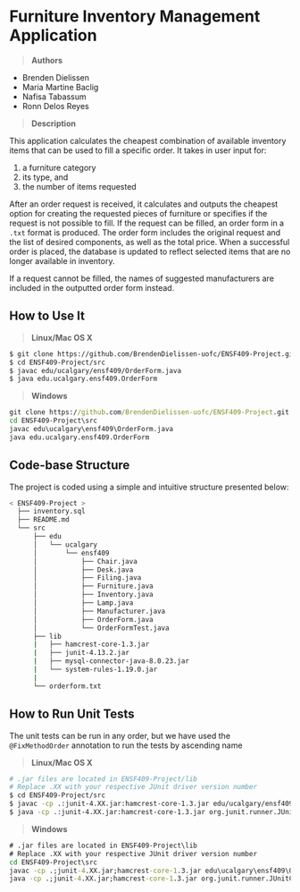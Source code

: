 # Furniture Inventory Management Application

> **Authors**
- Brenden Dielissen
- Maria Martine Baclig
- Nafisa Tabassum
- Ronn Delos Reyes

> **Description**

This application calculates the cheapest combination of available inventory items that can be used to fill a specific order. It takes in user input for:
1. a furniture category
2. its type, and 
3. the number of items requested

After an order request is received, it calculates and outputs the cheapest option for creating the requested pieces of furniture or specifies if the request is not possible to fill. If the request can be filled, an order form in a `.txt` format is produced. The order form includes the original request and the list of desired components, as well as the total price. When a successful order is placed, the database is updated to reflect selected items that are no longer available in inventory.

If a request cannot be filled, the names of suggested manufacturers are included in the outputted order form instead.

## How to Use It

> **Linux/Mac OS X**
```bash
$ git clone https://github.com/BrendenDielissen-uofc/ENSF409-Project.git
$ cd ENSF409-Project/src
$ javac edu/ucalgary/ensf409/OrderForm.java
$ java edu.ucalgary.ensf409.OrderForm
```
> **Windows**
```cmd
git clone https://github.com/BrendenDielissen-uofc/ENSF409-Project.git
cd ENSF409-Project\src
javac edu\ucalgary\ensf409\OrderForm.java
java edu.ucalgary.ensf409.OrderForm
```
## Code-base Structure

The project is coded using a simple and intuitive structure presented below:
```bash
< ENSF409-Project >
  ├── inventory.sql
  ├── README.md
  └── src
      ├── edu
      │   └── ucalgary
      │       └── ensf409
      │           ├── Chair.java
      │           ├── Desk.java
      │           ├── Filing.java
      │           ├── Furniture.java
      │           ├── Inventory.java
      │           ├── Lamp.java
      │           ├── Manufacturer.java
      │           ├── OrderForm.java
      │           └── OrderFormTest.java
      ├── lib
      |   ├── hamcrest-core-1.3.jar
      |   ├── junit-4.13.2.jar
      |   ├── mysql-connector-java-8.0.23.jar
      |   └── system-rules-1.19.0.jar
      |
      └── orderform.txt
```
## How to Run Unit Tests
The unit tests can be run in any order, but we have used the `@FixMethodOrder` annotation to run the tests by ascending name

> **Linux/Mac OS X**
```bash
# .jar files are located in ENSF409-Project/lib
# Replace .XX with your respective JUnit driver version number
$ cd ENSF409-Project/src
$ javac -cp .:junit-4.XX.jar:hamcrest-core-1.3.jar edu/ucalgary/ensf409/OrderFormTest.java
$ java -cp .:junit-4.XX.jar:hamcrest-core-1.3.jar org.junit.runner.JUnitCore edu.ucalgary.ensf409.OrderFormTest
```
> **Windows**
```cmd
# .jar files are located in ENSF409-Project\lib
# Replace .XX with your respective JUnit driver version number
cd ENSF409-Project\src
javac -cp .;junit-4.XX.jar;hamcrest-core-1.3.jar edu\ucalgary\ensf409\OrderFormTest.java
java -cp .;junit-4.XX.jar;hamcrest-core-1.3.jar org.junit.runner.JUnitCore edu.ucalgary.ensf409.OrderFormTest
```
